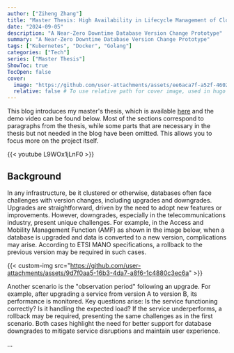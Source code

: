 ```yaml
---
author: ["Ziheng Zhang"]
title: "Master Thesis: High Availability in Lifecycle Management of Cloud-Native Network Functions"
date: "2024-09-05"
description: "A Near-Zero Downtime Database Version Change Prototype"
summary: "A Near-Zero Downtime Database Version Change Prototype"
tags: ["Kubernetes", "Docker", "Golang"]
categories: ["Tech"]
series: ["Master Thesis"]
ShowToc: true
TocOpen: false
cover:
  image: "https://github.com/user-attachments/assets/ee6aca7f-a52f-4602-a3e1-4d2fbcfb24bb"
  relative: false # To use relative path for cover image, used in hugo Page-bundles
---
```


This blog introduces my master's thesis, which is available [here](https://www.diva-portal.org/smash/record.jsf?aq2=%5B%5B%5D%5D&c=1&af=%5B%5D&searchType=UNDERGRADUATE&sortOrder2=title_sort_asc&language=en&pid=diva2%3A1781462&aq=%5B%5B%7B%22author%22%3A%5B%22Zhang%2C+Ziheng%22%5D%7D%5D%5D&sf=all&aqe=%5B%5D&sortOrder=author_sort_asc&onlyFullText=false&noOfRows=50&dswid=733) and the demo video can be found below. Most of the sections correspond to paragraphs from the thesis, while some parts that are necessary in the thesis but not needed in the blog have been omitted. This allows you to focus more on the project itself.

{{< youtube L9WOx1jLnF0 >}}

## Background

In any infrastructure, be it clustered or otherwise, databases often face challenges with version changes, including upgrades and downgrades. Upgrades are straightforward, driven by the need to adopt new features or improvements. However, downgrades, especially in the telecommunications industry, present unique challenges. For example, in the Access and Mobility Management Function (AMF) as shown in the image below, when a database is upgraded and data is converted to a new version, complications may arise. According to ETSI MANO specifications, a rollback to the previous version may be required in such cases.

{{< custom-img src="https://github.com/user-attachments/assets/9d7f0aa5-16b3-4da7-a8f6-1c4880c3ec6a" >}}

Another scenario is the "observation period" following an upgrade. For example, after upgrading a service from version A to version B, its performance is monitored. Key questions arise: Is the service functioning correctly? Is it handling the expected load? If the service underperforms, a rollback may be required, presenting the same challenges as in the first scenario. Both cases highlight the need for better support for database downgrades to mitigate service disruptions and maintain user experience.

...
